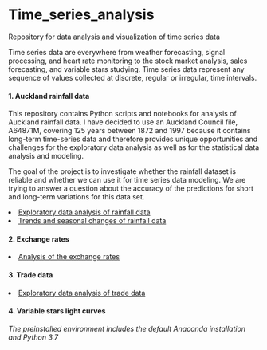 # Time_series_analysis
Repository for data analysis and visualization of time series data

Time series data are everywhere from weather forecasting, signal processing, and heart rate monitoring to the stock market analysis, sales forecasting, and variable stars studying. Time series data represent any sequence of values collected at discrete, regular or irregular, time intervals.

#### 1. Auckland rainfall data

This repository contains Python scripts and notebooks for analysis of Auckland rainfall data. I have decided to use an Auckland Council file, A64871M, covering 125 years between 1872 and 1997 because it contains long-term time-series data and therefore provides unique opportunities and challenges for the exploratory data analysis as well as for the statistical data analysis and modeling.

The goal of the project is to investigate whether the rainfall dataset is reliable and whether we can use it for time series data modeling. We are trying to answer a question about the accuracy of the predictions for short and long-term variations for this data set. 

<li> <a  href="https://github.com/lilianasku/Time-series-analysis/blob/master/notebooks/Rainfall_EDA.ipynb"> Exploratory data analysis of rainfall data </a>
  
<li> <a  href=" https://github.com/lilianasku/Time-series-analysis/blob/master/notebooks/Rainfall_SeasonalChanges.ipynb"> Trends and seasonal changes of rainfall data </a>
   
  
#### 2. Exchange rates
  
<li> <a  href="https://github.com/lilianasku/Time-series-analysis/blob/master/notebooks/ExchangeRates.ipynb"> Analysis of the exchange rates </a>

#### 3. Trade data
  
<li> <a  href="https://github.com/lilianasku/Time-series-analysis/blob/master/notebooks/TradeData_Eda.ipynb"> Exploratory data analysis of trade data </a>
  
 
#### 4. Variable stars light curves



<i> The preinstalled environment includes the default Anaconda installation and Python 3.7 </i>
